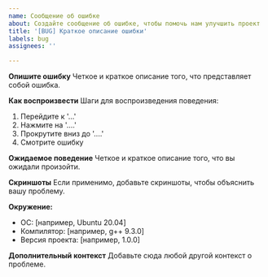 ```yaml
---
name: Сообщение об ошибке
about: Создайте сообщение об ошибке, чтобы помочь нам улучшить проект
title: '[BUG] Краткое описание ошибки'
labels: bug
assignees: ''

---
```


**Опишите ошибку**
Четкое и краткое описание того, что представляет собой ошибка.

**Как воспроизвести**
Шаги для воспроизведения поведения:
1. Перейдите к '...'
2. Нажмите на '....'
3. Прокрутите вниз до '....'
4. Смотрите ошибку

**Ожидаемое поведение**
Четкое и краткое описание того, что вы ожидали произойти.

**Скриншоты**
Если применимо, добавьте скриншоты, чтобы объяснить вашу проблему.

**Окружение:**
 - ОС: [например, Ubuntu 20.04]
 - Компилятор: [например, g++ 9.3.0]
 - Версия проекта: [например, 1.0.0]

**Дополнительный контекст**
Добавьте сюда любой другой контекст о проблеме.